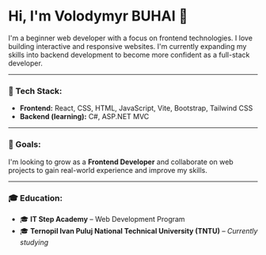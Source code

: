 # Hi, I'm Volodymyr BUHAI 👋

I'm a beginner web developer with a focus on frontend technologies. I love building interactive and responsive websites. I'm currently expanding my skills into backend development to become more confident as a full-stack developer.

---

### 🔧 Tech Stack:
- **Frontend:** React, CSS, HTML, JavaScript, Vite, Bootstrap, Tailwind CSS  
- **Backend (learning):** C#, ASP.NET MVC

---

### 🎯 Goals:
I'm looking to grow as a **Frontend Developer** and collaborate on web projects to gain real-world experience and improve my skills.

---

### 🎓 Education:
- 🎓 **IT Step Academy** – Web Development Program  
- 🎓 **Ternopil Ivan Puluj National Technical University (TNTU)** – *Currently studying*
